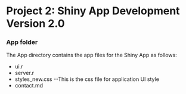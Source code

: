 # Project 2: Shiny App Development Version 2.0
### App folder

The App directory contains the app files for the Shiny App as follows:
+ ui.r
+ server.r
+ styles_new.css  --This is the css file for application UI style
+ contact.md

